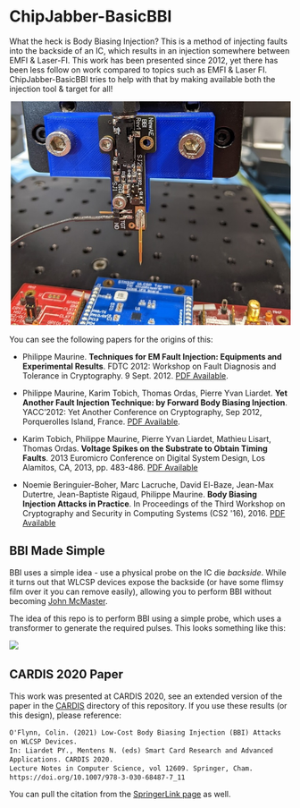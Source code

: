 # ChipJabber-BasicBBI

What the heck is Body Biasing Injection? This is a method of injecting faults into the backside of an IC, which results in an injection somewhere between EMFI & Laser-FI. This work has been presented since 2012, yet there has been less follow on work compared to topics such as EMFI & Laser FI. ChipJabber-BasicBBI tries to help with that by making available both the injection tool & target for all!

![](basicbbiv1/mainpcb/photo/bbirev1_crop.jpg)

You can see the following papers for the origins of this:

* Philippe Maurine. **Techniques for EM Fault Injection: Equipments and Experimental Results**. FDTC 2012: Workshop on Fault Diagnosis and Tolerance in Cryptography. 9 Sept. 2012. [PDF Available](https://hal-lirmm.ccsd.cnrs.fr/lirmm-00761778/document).

* Philippe Maurine, Karim Tobich, Thomas Ordas, Pierre Yvan Liardet. **Yet Another Fault Injection Technique: by Forward Body Biasing Injection**. YACC’2012: Yet Another Conference on Cryptography, Sep 2012, Porquerolles Island, France.  [PDF Available](https://hal-lirmm.ccsd.cnrs.fr/lirmm-00762035/document).

* Karim Tobich, Philippe Maurine, Pierre Yvan Liardet, Mathieu Lisart, Thomas Ordas. **Voltage Spikes on the Substrate to Obtain Timing Faults**. 2013 Euromicro Conference on Digital System Design, Los Alamitos, CA, 2013, pp. 483-486. [PDF Available](https://www.researchgate.net/profile/Philippe_Maurine/publication/262352179_Voltage_Spikes_on_the_Substrate_to_Obtain_Timing_Faults/links/54b805100cf2c27adc487b12/Voltage-Spikes-on-the-Substrate-to-Obtain-Timing-Faults.pdf)

* Noemie Beringuier-Boher, Marc Lacruche, David El-Baze, Jean-Max Dutertre, Jean-Baptiste Rigaud, Philippe Maurine. **Body Biasing Injection Attacks in Practice**. In Proceedings of the Third Workshop on Cryptography and Security in Computing Systems (CS2 '16), 2016. [PDF Available](https://dl.acm.org/doi/pdf/10.1145/2858930.2858940)


## BBI Made Simple

BBI uses a simple idea - use a physical probe on the IC die *backside*. While it turns out that WLCSP devices expose the backside (or have some flimsy film over it you can remove easily), allowing you to perform BBI without becoming [John McMaster](https://twitter.com/johndmcmaster).

The idea of this repo is to perform BBI using a simple probe, which uses a transformer to generate the required pulses. This looks something like this:

![](img/bbi.png)

## CARDIS 2020 Paper

This work was presented at CARDIS 2020, see an extended version of the paper in the [CARDIS](cardis2020/ChipJabber_BBI.pdf) directory of this repository. If you use these results (or this design), please reference:

```
O'Flynn, Colin. (2021) Low-Cost Body Biasing Injection (BBI) Attacks on WLCSP Devices.
In: Liardet PY., Mentens N. (eds) Smart Card Research and Advanced Applications. CARDIS 2020.
Lecture Notes in Computer Science, vol 12609. Springer, Cham. https://doi.org/10.1007/978-3-030-68487-7_11
```

You can pull the citation from the [SpringerLink page](https://link.springer.com/chapter/10.1007/978-3-030-68487-7_11#citeas) as well.